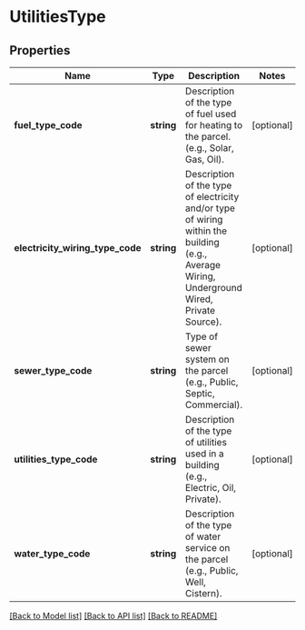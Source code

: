 # UtilitiesType

## Properties
Name | Type | Description | Notes
------------ | ------------- | ------------- | -------------
**fuel_type_code** | **string** | Description of the type of fuel used for heating to the parcel. (e.g., Solar, Gas, Oil). | [optional] 
**electricity_wiring_type_code** | **string** | Description of the type of electricity and/or type of wiring within the building (e.g., Average Wiring, Underground Wired, Private Source). | [optional] 
**sewer_type_code** | **string** | Type of sewer system on the parcel (e.g., Public, Septic, Commercial). | [optional] 
**utilities_type_code** | **string** | Description of the type of utilities used in a building (e.g., Electric, Oil, Private). | [optional] 
**water_type_code** | **string** | Description of the type of water service on the parcel (e.g., Public, Well, Cistern). | [optional] 

[[Back to Model list]](../../README.md#documentation-for-models) [[Back to API list]](../../README.md#documentation-for-api-endpoints) [[Back to README]](../../README.md)


